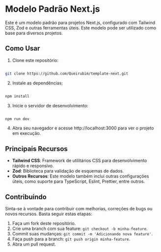 #  Modelo Padrão Next.js



Este é um modelo padrão para projetos Next.js, configurado com Tailwind CSS, Zod e outras ferramentas úteis. Este modelo pode ser utilizado como base para diversos projetos.



##  Como Usar



1. Clone este repositório:



```bash

git clone https://github.com/Queirubim/template-next.git

  ```

2. Instale as dependências:

```bash

npm install
```
3. Inicie o servidor de desenvolvimento:
```bash

npm run dev
```
4. Abra seu navegador e acesse http://localhost:3000 para ver o projeto em execução.

## Principais Recursos

-   **Tailwind CSS**: Framework de utilitários CSS para desenvolvimento rápido e responsivo.
-   **Zod**: Biblioteca para validação de esquemas de dados.
-   **Outros Recursos**: Este modelo também inclui outras configurações úteis, como suporte para TypeScript, Eslint, Prettier, entre outros.

## Contribuindo

Sinta-se à vontade para contribuir com melhorias, correções de bugs ou novos recursos. Basta seguir estas etapas:

1.  Faça um fork deste repositório.
2.  Crie uma branch com sua feature: `git checkout -b minha-feature`.
3.  Commit suas mudanças: `git commit -m 'Adicionando nova feature'`.
4.  Faça push para a branch: `git push origin minha-feature`.
5.  Abra um pull request.
